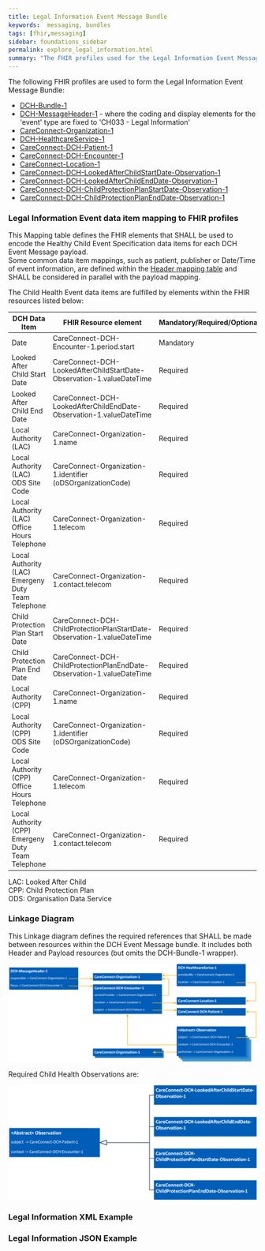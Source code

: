 ```yaml
---
title: Legal Information Event Message Bundle
keywords:  messaging, bundles
tags: [fhir,messaging]
sidebar: foundations_sidebar
permalink: explore_legal_information.html
summary: "The FHIR profiles used for the Legal Information Event Message Bundle"
---
```


The following FHIR profiles are used to form the Legal Information Event Message Bundle:

- [DCH-Bundle-1](https://fhir.nhs.uk/STU3/StructureDefinition/DCH-Bundle-1)
- [DCH-MessageHeader-1](https://fhir.nhs.uk/STU3/StructureDefinition/DCH-MessageHeader-1) - where the coding and display elements for the 'event' type are fixed to 'CH033 - Legal Information'
- [CareConnect-Organization-1](https://fhir.hl7.org.uk/STU3/StructureDefinition/CareConnect-Organization-1)
- [DCH-HealthcareService-1](https://fhir.nhs.uk/STU3/StructureDefinition/DCH-HealthcareService-1)
- [CareConnect-DCH-Patient-1](https://fhir.nhs.uk/STU3/StructureDefinition/CareConnect-DCH-Patient-1)
- [CareConnect-DCH-Encounter-1](https://fhir.nhs.uk/STU3/StructureDefinition/CareConnect-DCH-Encounter-1)
- [CareConnect-Location-1](https://fhir.hl7.org.uk/STU3/StructureDefinition/CareConnect-Location-1)
- [CareConnect-DCH-LookedAfterChildStartDate-Observation-1](https://fhir.nhs.uk/STU3/StructureDefinition/CareConnect-DCH-LookedAfterChildStartDate-Observation-1)
- [CareConnect-DCH-LookedAfterChildEndDate-Observation-1](https://fhir.nhs.uk/STU3/StructureDefinition/CareConnect-DCH-LookedAfterChildEndDate-Observation-1)
- [CareConnect-DCH-ChildProtectionPlanStartDate-Observation-1](https://fhir.nhs.uk/STU3/StructureDefinition/CareConnect-DCH-ChildProtectionPlanStartDate-Observation-1)
- [CareConnect-DCH-ChildProtectionPlanEndDate-Observation-1](https://fhir.nhs.uk/STU3/StructureDefinition/CareConnect-DCH-ChildProtectionPlanEndDate-Observation-1)

### Legal Information Event data item mapping to FHIR profiles ###

This Mapping table defines the FHIR elements that SHALL be used to encode the Healthy Child Event Specification data items for each DCH Event Message payload.  
Some common data item mappings, such as patient, publisher or Date/Time of event information, are defined within the [Header mapping table](../explore_event_header_design.html) and SHALL be considered in parallel with the payload mapping.

The Child Health Event data items are fulfilled by elements within the FHIR resources listed below:

| DCH Data Item                                                | FHIR Resource element                                                 | Mandatory/Required/Optional |
|--------------------------------------------------------------|-----------------------------------------------------------------------|-----------------------------|
| Date                                                         | CareConnect-DCH-Encounter-1.period.start                              | Mandatory                   |
| Looked After Child Start Date                                | CareConnect-DCH-LookedAfterChildStartDate-Observation-1.valueDateTime | Required                    |
| Looked After Child End Date                                  | CareConnect-DCH-LookedAfterChildEndDate-Observation-1.valueDateTime   | Required                    |
| Local Authority (LAC)                                        | CareConnect-Organization-1.name                                       | Required                    |
| Local Authority (LAC) ODS Site Code                          | CareConnect-Organization-1.identifier (oDSOrganizationCode)           | Required                    |
| Local Authority (LAC) Office Hours Telephone                 | CareConnect-Organization-1.telecom                                    | Required                    |
| Local Authority (LAC) Emergeny Duty Team Telephone           | CareConnect-Organization-1.contact.telecom                            | Required                    |
| Child Protection Plan Start Date                             | CareConnect-DCH-ChildProtectionPlanStartDate-Observation-1.valueDateTime       | Required                    |
| Child Protection Plan End Date                               | CareConnect-DCH-ChildProtectionPlanEndDate-Observation-1.valueDateTime         | Required                    |
| Local Authority (CPP)                                        | CareConnect-Organization-1.name                                       | Required                    |
| Local Authority (CPP) ODS Site Code                          | CareConnect-Organization-1.identifier (oDSOrganizationCode)           | Required                    |
| Local Authority (CPP) Office Hours Telephone                 | CareConnect-Organization-1.telecom                                    | Required                    |
| Local Authority (CPP) Emergeny Duty Team Telephone           | CareConnect-Organization-1.contact.telecom                            | Required                    |

LAC: Looked After Child  
CPP: Child Protection Plan  
ODS: Organisation Data Service  

### Linkage Diagram ###

This Linkage diagram defines the required references that SHALL be made between resources within the DCH Event Message bundle. It includes both Header and Payload resources (but omits the DCH-Bundle-1 wrapper).

<img src="images/explore/LegalInformation1.png">

Required Child Health Observations are:

<img src="images/explore/LegalInformation2.png">

### Legal Information XML Example ###

<script src="https://gist.github.com/IOPS-DEV/177dc20663f8d3d5e4c67b4990ff2129.js"></script>

### Legal Information JSON Example ###

<script src="https://gist.github.com/IOPS-DEV/bdecb82cb6b07a1bb987f0f9f479110c.js"></script>